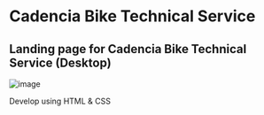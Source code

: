# Cadencia Bike Technical Service 

## Landing page for Cadencia Bike Technical Service (Desktop) 

![image](https://user-images.githubusercontent.com/108433878/223468802-cfa3e591-d5ef-49a2-a617-ad05157c309a.png)

Develop using HTML & CSS 
